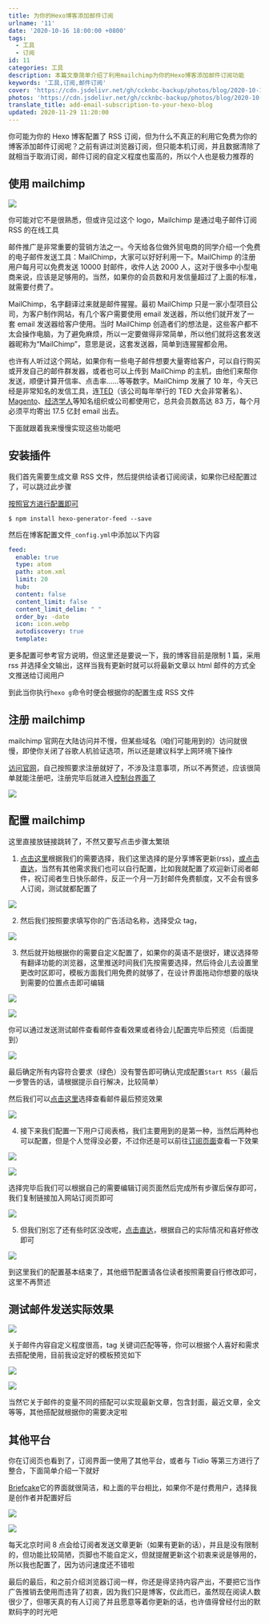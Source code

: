 ```yaml
---
title: 为你的Hexo博客添加邮件订阅
urlname: '11'
date: '2020-10-16 18:00:00 +0800'
tags:
  - 工具
  - 订阅
id: 11
categories: 工具
description: 本篇文章简单介绍了利用mailchimp为你的Hexo博客添加邮件订阅功能
keywords: '工具,订阅,邮件订阅'
cover: 'https://cdn.jsdelivr.net/gh/ccknbc-backup/photos/blog/2020-10-16~18_24_19.webp'
photos: 'https://cdn.jsdelivr.net/gh/ccknbc-backup/photos/blog/2020-10-16~18_24_19.webp'
translate_title: add-email-subscription-to-your-hexo-blog
updated: 2020-11-29 11:20:00
---
```


你可能为你的 Hexo 博客配置了 RSS 订阅，但为什么不真正的利用它免费为你的博客添加邮件订阅呢？之前有讲过浏览器订阅，但只能本机订阅，并且数据清除了就相当于取消订阅，邮件订阅的自定义程度也蛮高的，所以个人也是极力推荐的

## 使用 mailchimp

![](https://cdn.jsdelivr.net/gh/ccknbc-backup/photos/blog/2020-10-15~17_17_21.webp#align=left&display=inline&height=1200&margin=%5Bobject%20Object%5D&originHeight=1200&originWidth=1200&status=done&style=none&width=1200)

你可能对它不是很熟悉，但或许见过这个 logo，Mailchimp 是通过电子邮件订阅 RSS 的在线工具

邮件推广是非常重要的营销方法之一。今天给各位做外贸电商的同学介绍一个免费的电子邮件发送工具：MailChimp，大家可以好好利用一下。MailChimp 的注册用户每月可以免费发送 10000 封邮件，收件人达 2000 人，这对于很多中小型电商来说，应该是足够用的。当然，如果你的会员数和月发信量超过了上面的标准，就需要付费了。

MailChimp，名字翻译过来就是邮件猩猩。最初 MailChimp 只是一家小型项目公司，为客户制作网站，有几个客户需要使用 email 发送器，所以他们就开发了一套 email 发送器给客户使用。当时 MailChimp 创造者们的想法是，这些客户都不太会操作电脑，为了避免麻烦，所以一定要做得非常简单，所以他们就将这套发送器昵称为“MailChimp”，意思是说，这套发送器，简单到连猩猩都会用。

也许有人听过这个网站，如果你有一些电子邮件想要大量寄给客户，可以自行购买或开发自己的邮件群发器，或者也可以上传到 MailChimp 的主机，由他们来帮你发送，顺便计算开信率、点击率……等等数字。MailChimp 发展了 10 年，今天已经是非常知名的发信工具，连[TED](https://baike.baidu.com/item/TED/8095)（该公司每年举行的 TED 大会非常著名）、[Magento](https://baike.baidu.com/item/Magento)、[经济学人](https://baike.baidu.com/item/%E7%BB%8F%E6%B5%8E%E5%AD%A6%E4%BA%BA)等知名组织或公司都使用它，总共会员数高达 83 万，每个月必须平均寄出 17.5 亿封 email 出去。

下面就跟着我来慢慢实现这些功能吧

## 安装插件

我们首先需要生成文章 RSS 文件，然后提供给读者订阅阅读，如果你已经配置过了，可以跳过此步骤

[按照官方进行配置即可](https://github.com/hexojs/hexo-generator-feed)

```
$ npm install hexo-generator-feed --save
```

然后在博客配置文件`_config.yml`中添加以下内容

```yaml
feed:
  enable: true
  type: atom
  path: atom.xml
  limit: 20
  hub:
  content: false
  content_limit: false
  content_limit_delim: " "
  order_by: -date
  icon: icon.webp
  autodiscovery: true
  template:
```

更多配置可参考官方说明，但这里还是要说一下，我的博客目前是限制 1 篇，采用 rss 并选择全文输出，这样当我有更新时就可以将最新文章以 html 邮件的方式全文推送给订阅用户

到此当你执行`hexo g`命令时便会根据你的配置生成 RSS 文件

## 注册 mailchimp

mailchimp 官网在大陆访问并不慢，但某些域名（咱们可能用到的）访问就很慢，即使你关闭了谷歌人机验证选项，所以还是建议科学上网环境下操作

[访问官网](https://mailchimp.com/)，自己按照要求注册就好了，不涉及注意事项，所以不再赘述，应该很简单就能注册吧，注册完毕后就进入[控制台界面了](https://us2.admin.mailchimp.com/)

![](https://cdn.jsdelivr.net/gh/ccknbc-backup/photos/blog/2020-10-15~17_39_28.webp#align=left&display=inline&height=576&margin=%5Bobject%20Object%5D&originHeight=576&originWidth=1474&status=done&style=none&width=1474)

## 配置 mailchimp

这里直接放链接跳转了，不然又要写点击步骤太繁琐

1. [点击这里](https://us2.admin.mailchimp.com/campaigns/#/create-campaign/explore/emailCampaign:custom)根据我们的需要选择，我们这里选择的是分享博客更新(rss)，[或点击直达](https://us2.admin.mailchimp.com/campaigns/#/create-campaign/explore/rss)，当然有其他需求我们也可以自行配置，比如我就配置了欢迎新订阅者邮件，祝订阅者生日快乐邮件，反正一个月一万封邮件免费额度，又不会有很多人订阅，测试就都配置了

![](https://cdn.jsdelivr.net/gh/ccknbc-backup/photos/blog/2020-10-16~17_23_41.webp#align=left&display=inline&height=744&margin=%5Bobject%20Object%5D&originHeight=744&originWidth=1228&status=done&style=none&width=1228)

2. 然后我们按照要求填写你的广告活动名称，选择受众 tag，

![](https://cdn.jsdelivr.net/gh/ccknbc-backup/photos/blog/2020-10-16~17_27_51.webp#align=left&display=inline&height=471&margin=%5Bobject%20Object%5D&originHeight=471&originWidth=741&status=done&style=none&width=741)

3. 然后就开始根据你的需要自定义配置了，如果你的英语不是很好，建议选择带有翻译功能的浏览器，这里推送时间我们先按需要选择，然后待会儿去设置里更改时区即可，模板方面我们用免费的就够了，在设计界面拖动你想要的版块到需要的位置点击即可编辑

![](https://cdn.jsdelivr.net/gh/ccknbc-backup/photos/blog/2020-10-16~17_32_30.webp#align=left&display=inline&height=908&margin=%5Bobject%20Object%5D&originHeight=908&originWidth=1920&status=done&style=none&width=1920)

![](https://cdn.jsdelivr.net/gh/ccknbc-backup/photos/blog/2020-10-16~17_35_51.webp#align=left&display=inline&height=914&margin=%5Bobject%20Object%5D&originHeight=914&originWidth=1920&status=done&style=none&width=1920)

你可以通过发送测试邮件查看邮件查看效果或者待会儿配置完毕后预览（后面提到）

![](https://cdn.jsdelivr.net/gh/ccknbc-backup/photos/blog/2020-10-16~17_37_41.webp#align=left&display=inline&height=807&margin=%5Bobject%20Object%5D&originHeight=807&originWidth=1350&status=done&style=none&width=1350)

最后确定所有内容符合要求（绿色）没有警告即可确认完成配置`Start RSS`（最后一步警告的话，请根据提示自行解决，比较简单）

然后我们可以[点击这里](https://us2.admin.mailchimp.com/campaigns/#/)选择查看邮件最后预览效果

![](https://cdn.jsdelivr.net/gh/ccknbc-backup/photos/blog/2020-10-16~17_42_39.webp#align=left&display=inline&height=815&margin=%5Bobject%20Object%5D&originHeight=815&originWidth=1848&status=done&style=none&width=1848)

4. 接下来我们配置一下用户订阅表格，我们主要用到的是第一种，当然后两种也可以配置，但是个人觉得没必要，不过你还是可以前往[订阅页面](/sub)查看一下效果

![](https://cdn.jsdelivr.net/gh/ccknbc-backup/photos/blog/2020-10-16~17_47_51.webp#align=left&display=inline&height=286&margin=%5Bobject%20Object%5D&originHeight=286&originWidth=306&status=done&style=none&width=306)

![](https://cdn.jsdelivr.net/gh/ccknbc-backup/photos/blog/2020-10-17~10_49_49.webp#align=left&display=inline&height=832&margin=%5Bobject%20Object%5D&originHeight=832&originWidth=1568&status=done&style=none&width=1568)

选择完毕后我们可以根据自己的需要编辑订阅页面然后完成所有步骤后保存即可，我们复制链接加入网站订阅页即可

![](https://cdn.jsdelivr.net/gh/ccknbc-backup/photos/blog/2020-10-16~17_56_04.webp#align=left&display=inline&height=894&margin=%5Bobject%20Object%5D&originHeight=894&originWidth=1620&status=done&style=none&width=1620)

5. 但我们别忘了还有些时区没改呢，[点击直达](https://us2.admin.mailchimp.com/account/details/)，根据自己的实际情况和喜好修改即可

![](https://cdn.jsdelivr.net/gh/ccknbc-backup/photos/blog/2020-10-16~17_59_34.webp#align=left&display=inline&height=867&margin=%5Bobject%20Object%5D&originHeight=867&originWidth=849&status=done&style=none&width=849)

到这里我们的配置基本结束了，其他细节配置请各位读者按照需要自行修改即可，这里不再赘述

## 测试邮件发送实际效果

![](https://cdn.jsdelivr.net/gh/ccknbc-backup/photos/blog/2020-10-15~17_48_43.webp#align=left&display=inline&height=907&margin=%5Bobject%20Object%5D&originHeight=907&originWidth=1920&status=done&style=none&width=1920)

关于邮件内容自定义程度很高，tag 关键词匹配等等，你可以根据个人喜好和需求去搭配使用，目前我设定好的模板预览如下

![](https://cdn.jsdelivr.net/gh/ccknbc-backup/photos/blog/2020-10-16~17_17_22.webp#align=left&display=inline&height=905&margin=%5Bobject%20Object%5D&originHeight=905&originWidth=1920&status=done&style=none&width=1920)

![](https://cdn.jsdelivr.net/gh/ccknbc-backup/photos/blog/2020-10-16~17_18_13.webp#align=left&display=inline&height=344&margin=%5Bobject%20Object%5D&originHeight=344&originWidth=558&status=done&style=none&width=558)

当然它关于邮件的变量不同的搭配可以实现最新文章，包含封面，最近文章，全文等等，其他搭配就根据你的需要决定啦

## 其他平台

你在订阅页也看到了，订阅界面一使用了其他平台，或者与 Tidio 等第三方进行了整合，下面简单介绍一下就好

[Briefcake](https://briefcake.com/)它的界面就很简洁，和上面的平台相比，如果你不是付费用户，选择我是创作者并配置好后

![](https://cdn.jsdelivr.net/gh/ccknbc-backup/photos/blog/2020-10-18~16_57_28.webp#align=left&display=inline&height=559&margin=%5Bobject%20Object%5D&originHeight=559&originWidth=1102&status=done&style=none&width=1102)

![](https://cdn.jsdelivr.net/gh/ccknbc-backup/photos/blog/2020-10-18~17_00_58.webp#align=left&display=inline&height=1415&margin=%5Bobject%20Object%5D&originHeight=1415&originWidth=1140&status=done&style=none&width=1140)

每天北京时间 8 点会给订阅者发送文章更新（如果有更新的话），并且是没有限制的，但功能比较简陋，页脚也不能自定义，但就提醒更新这个初衷来说是够用的，所以我也配置了，因为访问速度还不错啦

最后的最后，和之前介绍浏览器订阅一样，你还是得坚持内容产出，不要把它当作广告推销去使用而违背了初衷，因为我们只是博客，仅此而已，虽然现在阅读人数很少了，但哪天真的有人订阅了并且愿意等着你更新的话，也许值得曾经付出的默默码字的时光吧
